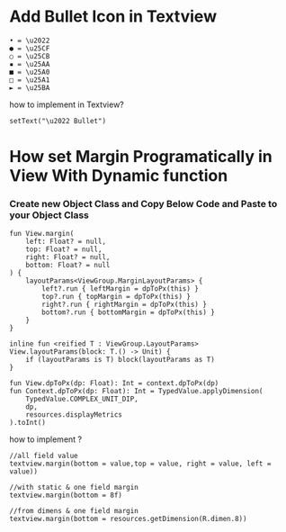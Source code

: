 # Add Bullet Icon in Textview


    • = \u2022   
    ● = \u25CF  
    ○ = \u25CB   
    ▪ = \u25AA   
    ■ = \u25A0  
    □ = \u25A1   
    ► = \u25BA
    
    
 how to implement in Textview?
 
    setText("\u2022 Bullet")


# How set Margin Programatically in View With Dynamic function
    
### Create new Object Class and Copy Below Code and Paste to your Object Class 
    fun View.margin(
        left: Float? = null,
        top: Float? = null,
        right: Float? = null,
        bottom: Float? = null
    ) {
        layoutParams<ViewGroup.MarginLayoutParams> {
            left?.run { leftMargin = dpToPx(this) }
            top?.run { topMargin = dpToPx(this) }
            right?.run { rightMargin = dpToPx(this) }
            bottom?.run { bottomMargin = dpToPx(this) }
        }
    }

    inline fun <reified T : ViewGroup.LayoutParams> View.layoutParams(block: T.() -> Unit) {
        if (layoutParams is T) block(layoutParams as T)
    }

    fun View.dpToPx(dp: Float): Int = context.dpToPx(dp)
    fun Context.dpToPx(dp: Float): Int = TypedValue.applyDimension(
        TypedValue.COMPLEX_UNIT_DIP,
        dp,
        resources.displayMetrics
    ).toInt()
   how to implement ?
   
    //all field value
    textview.margin(bottom = value,top = value, right = value, left = value))
    
    //with static & one field margin
    textview.margin(bottom = 8f)
    
    //from dimens & one field margin
    textview.margin(bottom = resources.getDimension(R.dimen.8))
    
